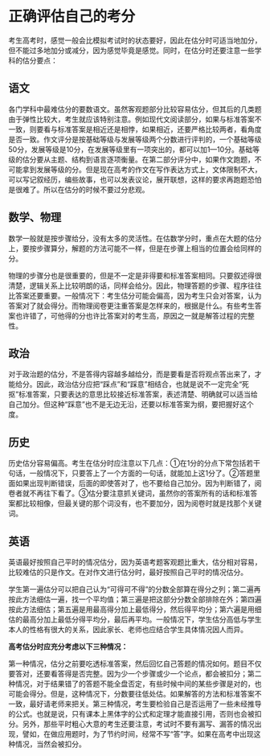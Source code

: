 # 正确评估自己的考分

考生高考时，感觉一般会比模拟考试时的状态要好，因此在估分时可适当地加分，但不能过多地加分或减分，因为感觉毕竟是感觉。同时，在估分时还要注意一些学科的估分要点：

## 语文

各门学科中最难估分的要数语文。虽然客观题部分比较容易估分，但其后的几类题由于弹性比较大，考生就应该特别注意。例如现代文阅读部分，如果与标准答案不一致，则要看与标准答案是相近还是相悖，如果相近，还要严格比较两者，看角度是否一致。作文评分是按基础等级与发展等级两个分数进行评判的，一个基础等级50分，发展等级是10分，在发展等级里有一项突出的，都可以加1—10分。基础等级的估分要从主题、结构到语言逐项衡量。在第二部分评分中，如果作文跑题，不可能拿到发展等级的分。但是现在高考的作文在写作表达方式上，文体限制不大，可以写记叙经历，编些故事，也可以发表议论，展开联想，这样的要求再跑题恐怕是很难了。所以在估分的时候不要过分悲观。

## 数学、物理

数学一般就是按步骤给分，没有太多的灵活性。在估数学分时，重点在大题的估分上，要按步骤算分，解题的方法可能不一样，但是在步骤上相当的位置会给同样的分。

物理的步骤分也是很重要的，但是不一定是非得要和标准答案相同。只要叙述得很清楚，逻辑关系上比较明朗的话，同样会给分。因此，物理答题的步骤、程序往往比答案还要重要。一般情况下：考生估分可能会偏高，因为考生只会对答案，认为答案对了就会得分。而物理阅卷更注重答案是怎样来的，根据是什么。有些考生答案也许错了，可他得的分也许比答案对的考生高，原因之一就是解答过程的完整性。

## 政治

对于政治题的估分，不是答得内容越多越给分，而是要看是否将观点答出来了，才能给分。因此，政治估分应把“踩点”和“踩意”相结合，也就是说不一定完全“死抠”标准答案，只要表达的意思比较接近标准答案，表述清楚、明确就可以适当给自己加分。但这种“踩意”也不是无边无沿，还要以标准答案为纲，要把握好这个度。

## 历史

历史估分容易偏高。考生在估分时应注意以下几点：①在1分的分点下常包括若干句话，一般情况下，只要答上了一个方面的一句话，就能加上这1分了。②答题里面如果出现判断错误，后面的即使答对了，也不要给自己加分。因为判断错了，阅卷者就不再往下看了。③估分要注意抓关键词，虽然你的答案所有的话和标准答案都比较相像，但最关键的那个词没有，也不要加分，因为阅卷时就是找那个关键词。

## 英语

英语最好按照自己平时的情况估分，因为英语考题客观题比重大，估分相对容易，比较难估的只是作文。在对作文进行估分时，最好按照自己平时的情况估分。

学生第一遍估分可以把自己认为“可得可不得”的分数全部算在得分之列；第二遍再按此方法细估一遍，找一个平均值；第三遍是把这部分分数全部排除在外；第四遍按此方法细估；第五遍是用最高得分加上最低得分，然后得平均分；第六遍是用细估的最高分加上最低分得平均分，最后再平均。一般情况下，学生估分高低与学生本人的性格有很大的关系，因此家长、老师也应结合学生具体情况因人而异。

**高考估分时应充分考虑以下三种情况：**

第一种情况，估分之前要吃透标准答案，然后回忆自己答题的情况如何。题目不仅要答对，还要看答得是否完整。因为少一个步骤或少一个论点，都会被扣分；第二种情况，对于结果错了的答题不能全盘否定，有些时候中间的某些步骤是对的，也可能会得分。但是，这种情况下，分数要往低处估。如果解答的方法和标准答案不一致，最好请老师来把关。第三种情况，考生要检验自己是否运用了一些未经推导的公式。也就是说，只有课本上黑体字的公式和定理才能直接引用，否则也会被扣分。另外，那些平时粗心大意的考生还要注意，考试时不要有漏写、漏答的情况出现，譬如，在做应用题时，为了节约时间，经常不写“答”字。如果在高考中出现这种情况，当然会被扣分。